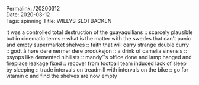 Permalink: /20200312  
Date: 2020-03-12  
Tags: spinning
Title: WILLYS SLOTBACKEN
  
it was a controlled total destruction of the guayaquilians :: scarcely plausible but in cinematic terms :: what is the matter with the swedes that can't panic and empty supermarket shelves :: faith that will carry strange double curry :: godt å høre dere nermer dere produksjon :: a drink of camelia sinensis :: psyops like demented nihilists :: mandy™s office done and lamp hanged and fireplace leakage fixed :: recover from football team induced lack of sleep by sleeping :: trade intervals on treadmill with intervals on the bike :: go for vitamin c and find the shelves are now empty